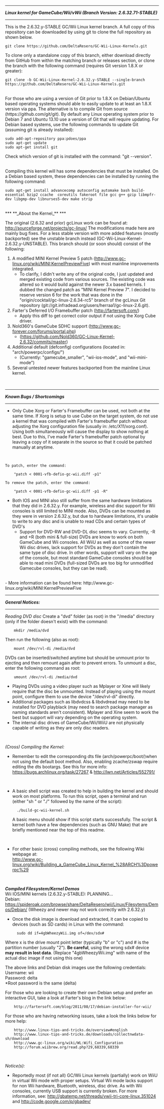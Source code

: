 ***
**_Linux kernel for GameCube/Wii/vWii (Branch Version: 2.6.32.71-STABLE)_**
***

This is the 2.6.32.y-STABLE GC/Wii Linux kernel branch.  A full copy of this repository can be downloaded by using git to clone the full repository as shown below.

    git clone https://github.com/DeltaResero/GC-Wii-Linux-Kernels.git

To clone only a standalone copy of this branch, either download directly from GitHub from within the matching branch or releases section, or clone the branch with the following command (requires Git version 1.8.X or greater):

    git clone -b GC-Wii-Linux-Kernel-2.6.32.y-STABLE --single-branch https://github.com/DeltaResero/GC-Wii-Linux-Kernels.git
<br>
For those who are using a version of Git prior to 1.8.X on Debian/Ubuntu based operating systems should able to easily update to at least an 1.8.X version via ppa.  The alternative is to compile Git from source (https://github.com/git/git).  By default any Linux operating system prior to Debian 7 and Ubuntu 13.10 use a version of Git that will require updating.  For Debian based systems, use the following commands to update Git (assuming git is already installed):

    sudo add-apt-repository ppa:pdoes/ppa
    sudo apt-get update
    sudo apt-get install git

Check which version of git is installed with the command: "git --version".  
<br>

Compiling this kernel will has some dependencies that must be installed.  On a Debian based system, these dependencies can be installed by running the following command:

    sudo apt-get install advancecomp autoconfig automake bash build-essential bzip2 ccache  coreutils fakeroot file gcc g++ gzip libmpfr-dev libgmp-dev libnurses5-dev make strip

<br>
***
**_About the Kernel_**  
***

The original (2.6.32 and prior) gcLinux work can be found at: http://sourceforge.net/projects/gc-linux/
The modifications made here are mainly bug fixes.  For a less stable version with more added features (mostly backported) see the unstable branch
instead (GC-Wii-Linux-Kernel-2.6.32.y-UNSTABLE).  This branch should (or soon should) consist of the following:

1. A modified MINI Kernel Preview 5 patch (http://www.gc-linux.org/wiki/MINI:KernelPreviewFive) with most mainline improvements integrated.
    - To clarify, I didn't write any of the original code, I just updated and merged existing code from various sources.  The existing code was altered so it would build against the newer 3.x based kernels.  I dubbed the changed patch as "MINI Kernel Preview 7".  I decided to reserve version 6 for the work that was done in the "origin/cocktail/gc-linux-2.6.34-rc5" branch of the gcLinux Git repository (git://git.infradead.org/users/herraa1/gc-linux-2.6.git).<br>  
2. Farter's Deferred I/O Framebuffer patch (http://fartersoft.com/)  
    - Apply this diff to get correct color output if not using the Xorg Cube driver.<br>  
3. Nold360's GameCube SDHC support (http://www.gc-forever.com/forums/portal.php)  
    - (https://github.com/Nold360/GC-Linux-Kernel-2.6.32/commits/master)<br>  
4.  Additional default (defconfig) configurations (located in: "arch/powerpc/configs/")  
    - (Currently: "gamecube_smaller", "wii-ios-mode", and "wii-mini-mode")<br>  
5.  Several untested newer features backported from the mainline Linux kernel.  

<br>

***
**_Known Bugs / Shortcomings_**
***

- Only Cube Xorg or Farter's Framebuffer can be used, not both at the same time.  If Xorg is setup to use Cube on the target system, do not use a kernel that was compiled with Farter's framebuffer patch without adjusting the Xorg configuration file (usually in: /etc/X11/xorg.conf).  Using both simultaneously will cause the display to show nothing at best.  Due to this, I've made Farter's framebuffer patch optional by leaving a copy of it separate in the source so that it could be patched manually at anytime.
<br>

    To patch, enter the command:

        "patch < 0001-vfb-defio-gc-wii.diff -p1"

    To remove the patch, enter the command:

        "patch < 0001-vfb-defio-gc-wii.diff -p1 -R"  

- Both IOS and MINI also still suffer from the same hardware limitations that they did in 2.6.32.y.  For example, wireless and disc support for Wii consoles is still limited to MINI mode.  Also, DVDs can be mounted as they were in version 2.6.32.y, but due to hardware limitations, it's unable to write to any disc and is unable to read CDs and certain types of DVD's
    - Support for DVD-RW and DVD-DL disc seems to vary.  Currently, -R and +R (both mini & full-size) DVDs are know to work on both GameCube and Wii consoles.  All WiiU as well as some of the newer Wii disc drives, lack support for DVDs as they don't contain the same type of disc drive.  In other words, support will vary on the age of the console, but most standard GameCube consoles should be able to read mini DVDs (full-sized DVDs are too big for unmodified Gamecube consoles, but they can be read).  
<br>
- More information can be found here: http://www.gc-linux.org/wiki/MINI:KernelPreviewFive
<br>

***
**_General Notices:_**  
***

_Reading DVD disc_
Create a "dvd" folder (as root) in the "/media" directory (only if the folder doesn't exist) with the command:

        mkdir /media/dvd

Then run the following (also as root):

        mount /dev/rvl-di /media/dvd

DVDs can be inserted/switched anytime but should be unmount prior to ejecting and then remount again after to prevent errors.  To unmount a disc, enter the following command as root:

        umount /dev/rvl-di /media/dvd

* Playing DVDs using a video player such as Mplayer or Xine will likely require that the disc be unmounted.  Instead of playing using the mount point, configure them to use the device "/dev/rvl-di" directly.
* Additional packages such as libdvdcss & libdvdread may need to be installed for DVD playblack (may need to search package manager as naming standards aren't consistent).  Mplayer and Xine seem to work the best but support will vary depending on the operating system.  
* The internal disc drives of GameCube/Wii/WiiU are not physically capable of writing as they are only disc readers.
<br>


_(Cross) Compiling the Kernel:_  

- Remember to edit the corresponding dts file (arch/powerpc/boot/)when not using the default boot method.  Also, enabling zcache/zswap require editing the dts bootargs.  See this for more info: https://bugs.archlinux.org/task/27267 & http://lwn.net/Articles/552791/

<br>

- A basic shell script was created to help in building the kernel and should work on most platforms.  To run this script, open a terminal and run (either "sh " or "./" followed by the name of the script):



        ./build-gc-wii-kernel.sh

    A basic menu should show if this script starts successfully.  The script & kernel both have a few dependencies (such as GNU Make) that are briefly mentioned near the top of this readme.
<br>

- For other basic (cross) compiling methods, see the following Wiki webpage at:  
http://www.gc-linux.org/wiki/Building_a_GameCube_Linux_Kernel_%28ARCH%3Dpowerpc%29
<br>

**_Compiled Filesystem/Kernel Demos_**  
	Wii IOS/MINI kernels (2.6.32.y-STABLE):  PLANNING...
<br>
	Debian:  https://spideroak.com/browse/share/DeltaResero/wii/Linux/Filesytems/Demos/Debian/
	(Wheezy and newer may not work correctly with 2.6.32.y)
<br>
- Once the disk image is download and extracted, it can be copied to devices (such as SD cards) in Linux with the command:

        sudo dd if=4gbWheezyWii.img of=/dev/sdx#
        
Where x is the drive mount point letter (typically "b" or "c") and # is the partition number (usually "2").  **Be careful**, using the wrong sdx# device **may result in lost data**.
  (Replace "4gbWheezyWii.img" with name of the actual disc image if not using this one)  


The above links and Debian disk images use the following credentials:  
Username: wii  
Password: delta  
*Root password is the same (delta)  

For those who are looking to create their own Debian setup and prefer an interactive GUI, take a look at Farter's blog in the link below:

		http://fartersoft.com/blog/2011/08/17/debian-installer-for-wii/

For those who are having networking issues, take a look the links below for more help:

		http://www.linux-tips-and-tricks.de/overview#english
		http://www.linux-tips-and-tricks.de/downloads/collectnwdata-sh/download
		http://www.gc-linux.org/wiki/WL:Wifi_Configuration
		http://forum.wiibrew.org/read.php?29,68339,68339
<br>

_Notice(s):_  
- Reportedly most (if not all) GC/Wii Linux kernels (partially) work on WiiU in virtual Wii mode with proper setups.  Virtual Wii mode lacks support for non Wii hardware, Bluetooth, wireless, disc drive.  As with Wii consoles, currently USB support is currently broken.  For more information, see: http://gbatemp.net/threads/vwii-tri-core-linux.351024 and http://code.google.com/p/gbadev/
